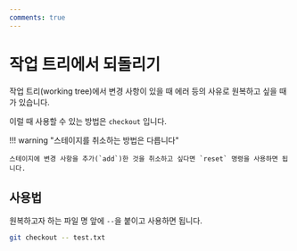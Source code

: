 ```yaml
---
comments: true
---
```


# 작업 트리에서 되돌리기

작업 트리(working tree)에서 변경 사항이 있을 때 에러 등의 사유로 원복하고 싶을 때가 있습니다.

이럴 때 사용할 수 있는 방법은 `checkout` 입니다.

!!! warning "스테이지를 취소하는 방법은 다릅니다"

    스테이지에 변경 사항을 추가(`add`)한 것을 취소하고 싶다면 `reset` 명령을 사용하면 됩니다.

## 사용법

원복하고자 하는 파일 명 앞에 `--`을 붙이고 사용하면 됩니다.

```bash
git checkout -- test.txt
```
